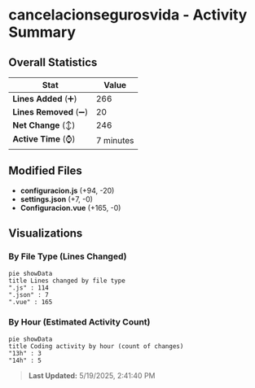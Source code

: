 # cancelacionsegurosvida - Activity Summary 

## Overall Statistics

| Stat                   | Value                                                             |
| ---------------------- | ----------------------------------------------------------------- |
| **Lines Added** (➕)   | 266                                          |
| **Lines Removed** (➖) | 20                                        |
| **Net Change** (↕)    | 246                |
| **Active Time** (⌚)   | 7 minutes |


## Modified Files
- **configuracion.js** (+94, -20)
- **settings.json** (+7, -0)
- **Configuracion.vue** (+165, -0)

## Visualizations

### By File Type (Lines Changed)

```mermaid
pie showData
title Lines changed by file type
".js" : 114
".json" : 7
".vue" : 165
```

### By Hour (Estimated Activity Count)

```mermaid
pie showData
title Coding activity by hour (count of changes)
"13h" : 3
"14h" : 5
```


> **Last Updated:** 5/19/2025, 2:41:40 PM